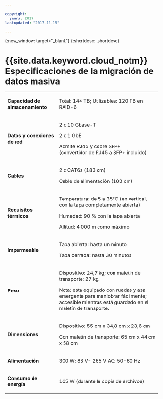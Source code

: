 ```yaml
---

copyright:
  years: 2017
lastupdated: "2017-12-15"

---
```

{:new_window: target="_blank"}
{:shortdesc: .shortdesc}

# {{site.data.keyword.cloud_notm}} Especificaciones de la migración de datos masiva

<table>
        <colgroup>
          <col/>
          <col/>
        </colgroup>
        <tbody>
          <tr>
            <td>
              <p>
                <strong>Capacidad de almacenamiento</strong>
              </p>
            </td>
            <td>
              <p>Total: 144 TB; Utilizables: 120 TB en RAID-6</p>
            </td>
          </tr>
          <tr>
            <td>
              <p>
                <strong>Datos y conexiones de red</strong>
              </p>
            </td>
            <td>
              <p>2 x 10 Gbase-T</p>
              <p>2 x 1 GbE</p>
              <p>Admite RJ45 y cobre SFP+ <br/> (convertidor de RJ45 a SFP+ incluido)</p>
            </td>
          </tr>
          <tr>
            <td>
              <p>
                <strong>Cables</strong>
              </p>
            </td>
            <td>
              <p>2 x CAT6a (183 cm)</p>
              <p>Cable de alimentación (183 cm)</p>
            </td>
          </tr>
          <tr>
            <td>
              <p>
                <strong>Requisitos térmicos</strong>
              </p>
            </td>
            <td>
              <p>Temperatura: de 5 a 35°C (en vertical, con la tapa completamente abierta)</p>
              <p>Humedad: 90 % con la tapa abierta</p>
              <p>Altitud: 4 000 m como máximo</p>
            </td>
          </tr>
          <tr>
            <td>
              <p>
                <strong>Impermeable</strong>
              </p>
            </td>
            <td>
              <p>Tapa abierta: hasta un minuto</p>
              <p>Tapa cerrada: hasta 30 minutos</p>
            </td>
          </tr>
          <tr>
            <td>
              <p>
                <strong>Peso</strong>
              </p>
            </td>
            <td>
              <p>Dispositivo: 24,7 kg; con maletín de transporte: 27 kg.</p>
              <p>Nota: está equipado con ruedas y asa emergente para maniobrar fácilmente; accesible mientras está guardado en el maletín de transporte.</p>
            </td>
          </tr>
          <tr>
            <td>
              <p>
                <strong>Dimensiones</strong>
              </p>
            </td>
            <td>
              <p>Dispositivo: 55 cm x 34,8 cm x 23,6 cm</p>
              <p>Con maletín de transporte: 65 cm x 44 cm x 58 cm</p>
            </td>
          </tr>
          <tr>
            <td>
              <p>
                <strong>Alimentación</strong>
              </p>
            </td>
            <td>
              <p>300 W; 88 V- 265 V AC; 50-60 Hz</p>
            </td>
          </tr>
          <tr>
            <td>
              <p>
                <strong>Consumo de energía</strong>
              </p>
            </td>
            <td>
              <p>165 W (durante la copia de archivos)</p>
            </td>
          </tr>
        </tbody>
</table>
